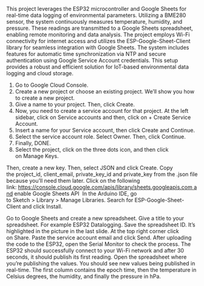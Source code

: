 
This project leverages the ESP32 microcontroller and Google Sheets for real-time data logging of environmental parameters. Utilizing a BME280 sensor, the system continuously measures temperature, humidity, and pressure. These readings are transmitted to a Google Sheets spreadsheet, enabling remote monitoring and data analysis. The project employs Wi-Fi connectivity for internet access and utilizes the ESP-Google-Sheet-Client library for seamless integration with Google Sheets. The system includes features for automatic time synchronization via NTP and secure authentication using Google Service Account credentials. This setup provides a robust and efficient solution for IoT-based environmental data logging and cloud storage.

1. Go to Google Cloud Console.
2. Create a new project or choose an existing project. We’ll show you how to create a new project.
3. Give a name to your project. Then, click Create.
4. Now, you need to create a service account for that project. At the left sidebar, click on Service accounts and then, click on + Create Service Account.
5. Insert a name for your Service account, then click Create and Continue.
6. Select the service account role. Select Owner. Then, click Continue.
7. Finally, DONE.
8. Select the project, click on the three dots icon, and then click on Manage Keys.

Then, create a new key. 
Then, select JSON and click Create.
Copy the project_id, client_email, private_key_id and private_key from the .json file because you’ll need them later.
Click on the following link: https://console.cloud.google.com/apis/library/sheets.googleapis.com and enable Google Sheets API 
In the Arduino IDE, go to Sketch > Library > Manage Libraries. Search for ESP-Google-Sheet-Client and click Install.

Go to Google Sheets and create a new spreadsheet. Give a title to your spreadsheet. For example ESP32 Datalogging.
Save the spreadsheet ID. It’s highlighted in the picture in the last slide.
At the top right corner click on Share. Paste the service account email and click Send.
After uploading the code to the ESP32, open the Serial Monitor to check the process.
The ESP32 should successfully connect to your Wi-Fi network and after 30 seconds, it should publish its first reading.
Open the spreadsheet where you’re publishing the values. You should see new values being published in real-time. The first column contains the epoch time, then the temperature in Celsius degrees, the humidity, and finally the pressure in hPa.








